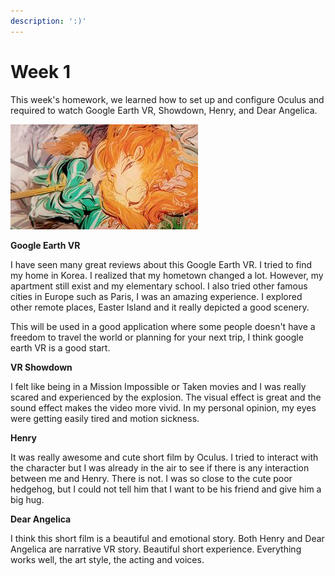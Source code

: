 ```yaml
---
description: ':)'
---
```


# Week 1

This week's homework, we learned how to set up and configure Oculus and required to watch  Google Earth VR, Showdown, Henry, and Dear Angelica.

![Dear Angelica](../.gitbook/assets/image%20%288%29.png)

**Google Earth VR**

I have seen many great reviews about this Google Earth VR. I tried to find my home in Korea. I realized that my hometown changed a lot. However, my apartment still exist and my elementary school. I also tried other famous cities in Europe such as Paris, I was an amazing experience. I explored other remote places, Easter Island and it really depicted a good scenery.

This will be used in a good application where some people doesn't have a freedom to travel the world or planning for your next trip, I think google earth VR is a good start. 

**VR Showdown**

I felt like being in a Mission Impossible or Taken movies and I was really scared and experienced  by the explosion. The visual effect is great and the sound effect makes the video more vivid. In my personal opinion, my eyes were getting easily tired and motion sickness.

**Henry**

It was really awesome and cute short film by Oculus. I tried to interact with the character but I was already  in the air to see if there is any interaction between me and Henry. There is not. I was so close to the cute poor hedgehog, but I could not tell him that I want to be his friend and give him a big hug.

**Dear Angelica**

I think this short film is a beautiful and emotional story. Both Henry and Dear Angelica are narrative VR story. Beautiful short experience. Everything works well, the art style, the acting and voices.

